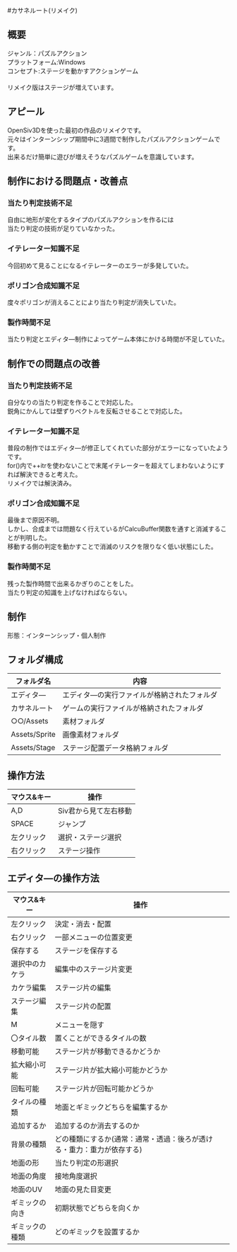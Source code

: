 #カサネルート(リメイク)<br>

## 概要<br>
ジャンル：パズルアクション<br>
プラットフォーム:Windows<br>
コンセプト:ステージを動かすアクションゲーム<br>
<br>
リメイク版はステージが増えています。<br>

## アピール<br>
OpenSiv3Dを使った最初の作品のリメイクです。<br>
元々はインターンシップ期間中に3週間で制作したパズルアクションゲームです。<br>
出来るだけ簡単に遊びが増えそうなパズルゲームを意識しています。<br>

## 制作における問題点・改善点<br>
### 当たり判定技術不足<br>
自由に地形が変化するタイプのパズルアクションを作るには<br>
当たり判定の技術が足りていなかった。<br>

### イテレーター知識不足<br>
今回初めて見ることになるイテレーターのエラーが多発していた。<br>

### ポリゴン合成知識不足<br>
度々ポリゴンが消えることにより当たり判定が消失していた。<br>

### 製作時間不足<br>
当たり判定とエディタ―制作によってゲーム本体にかける時間が不足していた。<br>

## 制作での問題点の改善<br>
### 当たり判定技術不足<br>
自分なりの当たり判定を作ることで対応した。<br>
鋭角にかんしては壁ずりベクトルを反転させることで対応した。<br>

### イテレーター知識不足<br>
普段の制作ではエディタ―が修正してくれていた部分がエラーになっていたようです。<br>
for()内で++itrを使わないことで末尾イテレーターを超えてしまわないようにすれば解決できると考えた。<br>
リメイクでは解決済み。<br>

### ポリゴン合成知識不足<br>
最後まで原因不明。<br>
しかし、合成までは問題なく行えているがCalcuBuffer関数を通すと消滅することが判明した。<br>
移動する側の判定を動かすことで消滅のリスクを限りなく低い状態にした。<br>

### 製作時間不足<br>
残った製作時間で出来るかぎりのことをした。<br>
当たり判定の知識を上げなければならない。<br>

## 制作<br>
形態：インターンシップ・個人制作<br>

## フォルダ構成<br>
| フォルダ名 | 内容 | 
| --- | --- | 
| エディタ― | エディタ―の実行ファイルが格納されたフォルダ | 
| カサネルート | ゲームの実行ファイルが格納されたフォルダ | 
| ○○/Assets | 素材フォルダ | 
| Assets/Sprite | 画像素材フォルダ | 
| Assets/Stage | ステージ配置データ格納フォルダ | 

## 操作方法<br>
| マウス&キー | 操作 | 
| --- | --- | 
| A,D | Siv君から見て左右移動 | 
| SPACE | ジャンプ | 
| 左クリック | 選択・ステージ選択 | 
| 右クリック | ステージ操作 | 

## エディタ―の操作方法<br>
| マウス&キー | 操作 | 
| --- | --- | 
| 左クリック | 決定・消去・配置 | 
| 右クリック | 一部メニューの位置変更 | 
| 保存する | ステージを保存する | 
| 選択中のカケラ | 編集中のステージ片変更 | 
| カケラ編集 | ステージ片の編集 | 
| ステージ編集 | ステージ片の配置 | 
| M | メニューを隠す | 
| 〇タイル数 | 置くことができるタイルの数 | 
| 移動可能 | ステージ片が移動できるかどうか | 
| 拡大縮小可能 | ステージ片が拡大縮小可能かどうか | 
| 回転可能 | ステージ片が回転可能かどうか | 
| タイルの種類 | 地面とギミックどちらを編集するか | 
| 追加するか | 追加するのか消去するのか | 
| 背景の種類 | どの種類にするか(通常：通常・透過：後ろが透ける・重力：重力が依存する) | 
| 地面の形 | 当たり判定の形選択 | 
| 地面の角度 | 接地角度選択 | 
| 地面のUV | 地面の見た目変更 | 
| ギミックの向き | 初期状態でどちらを向くか | 
| ギミックの種類 | どのギミックを設置するか | 
